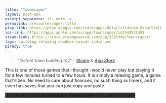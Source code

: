 ```yaml
---
title: "Townscaper"
layout: post-apk
excerpt_separator: <!--more-->
permalink: /resources/apk/:title
play-link: https://play.google.com/store/apps/details?id=com.OskarStalberg.Townscaper
ios-link: https://apps.apple.com/us/app/townscaper/id1549531491
steam-link: https://store.steampowered.com/app/1291340/Townscaper/
tags: building relaxing sandbox casual indie zen
piracy: true
---
```


> _"Instant town building toy" - <a href="https://store.steampowered.com/app/1291340/Townscaper/" target="_blank">Steam</a> & <a href="https://apps.apple.com/us/app/townscaper/id1549531491" target="_blank">App Store</a>_

This is one of those games that i thought i would never play but playing it for a few minutes turned to a few hours. It is simply a relaxing game, a game that's zen. No need to care about finances, no such thing as timers, and it even has saves that you can just copy and paste. 

<!-- I love it, it somewhat alleviates my asd symptoms. -->

<div class="text-center">
    <a class="btn btn-dark btn-block w-100" onclick='apk("com.OskarStalberg.Townscaper_1.01.apk")' style="text-decoration: none; background-color: #333;"> Download <b>com.OskarStalberg.Townscaper_1.01.apk</b> (29.9 MB)</a>
</div>
